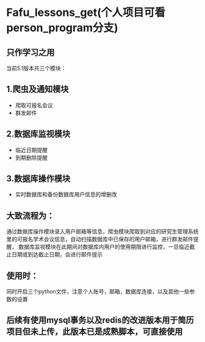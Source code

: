 # Fafu_lessons_get(个人项目可看person_program分支)
**只作学习之用** 
---------------
当前5.1版本共三个模块：
## 1.爬虫及通知模块 
* 爬取可报名会议  
* 群发邮件  
## 2.数据库监视模块
* 临近日期提醒  
* 到期删除提醒  
## 3.数据库操作模块
* 实时数据库和备份数据库用户信息的增删改  
## 大致流程为：
  通过数据库操作模块录入用户邮箱等信息，爬虫模块爬取到对应的研究生管理系统里的可报名学术会议信息，自动扫描数据库中已保存的用户邮箱，进行群发邮件提醒，
数据库监视模块在此期间对数据库内用户的使用期限进行监控，一旦临近截止日期或到达截止日期，会进行邮件提示  
## 使用时：  
  同时开启三个python文件，注意个人账号，邮箱，数据库连接，以及其他一些参数的设置  
## 后续有使用mysql事务以及redis的改进版本用于简历项目但未上传，此版本已是成熟脚本，可直接使用
